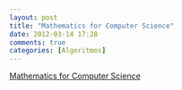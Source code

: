 ```yaml
---
layout: post
title: "Mathematics for Computer Science"
date: 2012-03-14 17:28
comments: true
categories: [Algoritmos]
---
```


[Mathematics for Computer Science][link]


[link]: http://www.cs.princeton.edu/courses/archive/spr10/cos433/mathcs.pdf
